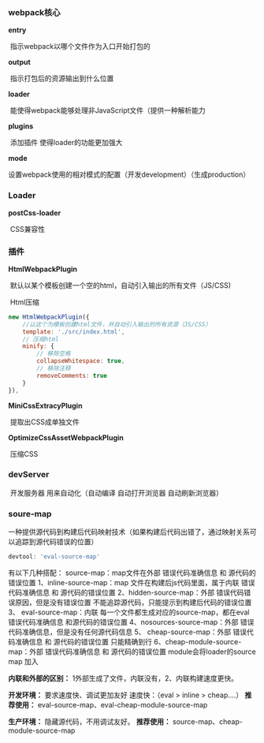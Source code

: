 ### webpack核心

**entry**

​	指示webpack以哪个文件作为入口开始打包的

**output**

​	指示打包后的资源输出到什么位置

**loader**

​	能使得webpack能够处理非JavaScript文件（提供一种解析能力

**plugins**

​	添加插件 使得loader的功能更加强大

**mode**

​	设置webpack使用的相对模式的配置（开发development）（生成production）

### Loader

**postCss-loader**

​	CSS兼容性



### 插件

**HtmlWebpackPlugin**

​	默认以某个模板创建一个空的html，自动引入输出的所有文件（JS/CSS)

​	Html压缩

```javascript
new HtmlWebpackPlugin({
    //以这个为模板创建html文件，并自动引入输出的所有资源（JS/CSS）
    template: './src/index.html',
    // 压缩html
    minify: {
        // 移除空格
        collapseWhitespace: true,
        // 移除注释
        removeComments: true
    }
}),
```

**MiniCssExtracyPlugin**

​	提取出CSS成单独文件

**OptimizeCssAssetWebpackPlugin**

​	压缩CSS

### devServer

​	开发服务器 用来自动化（自动编译 自动打开浏览器 自动刷新浏览器）

### soure-map

​	一种提供源代码到构建后代码映射技术（如果构建后代码出错了，通过映射关系可以追踪到源代码错误的位置）

```javascript
devtool: 'eval-source-map'
```

有以下几种搭配：
 source-map：map文件在外部
 错误代码准确信息 和 源代码的错误位置
 1、inline-source-map：map 文件在构建后js代码里面，属于内联
 错误代码准确信息 和 源代码的错误位置
 2、hidden-source-map：外部
 错误代码错误原因，但是没有错误位置
 不能追踪源代码，只能提示到构建后代码的错误位置
 3、 eval-source-map：内联
 每一个文件都生成对应的source-map，都在eval
 错误代码准确信息 和源代码的错误位置
 4、nosources-source-map：外部
 错误代码准确信息，但是没有任何源代码信息
 5、 cheap-source-map：外部
 错误代码准确信息 和 源代码的错误位置
 只能精确到行
 6、cheap-module-source-map：外部
 错误代码准确信息 和 源代码的错误位置
 module会将loader的source map 加入

**内联和外部的区别：** 1外部生成了文件，内联没有，2、内联构建速度更快。

**开发环境：**  要求速度快、调试更加友好
	速度快：（eval > inline > cheap....）
 	**推荐使用：** eval-source-map、eval-cheap-module-source-map

**生产环境：**  隐藏源代码，不用调试友好。
 	**推荐使用：** source-map、cheap-module-source-map
